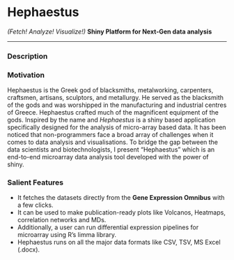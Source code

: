 # Hephaestus
_(Fetch! Analyze! Visualize!)_
__Shiny Platform for Next-Gen data analysis__

---

### Description


### Motivation
Hephaestus is the Greek god of blacksmiths, metalworking, carpenters, craftsmen, artisans, sculptors, and metallurgy. He served as the blacksmith of the gods and was worshipped in the manufacturing and industrial centres of Greece. Hephaestus crafted much of the magnificent equipment of the gods. Inspired by the name and _Hephaestus_ is a shiny based application specifically designed for the analysis of micro-array based data. It has been noticed that non-programmers face a broad array of challenges when it comes to data analysis and visualisations. To bridge the gap between the data scientists and biotechnologists, I present “Hephaestus” which is an end-to-end microarray data analysis tool developed with the power of shiny.


### Salient Features
- It fetches the datasets directly from the __Gene Expression Omnibus__ with a few clicks.
- It can be used to make publication-ready plots like Volcanos, Heatmaps, correlation networks and MDs.
- Additionally, a user can run differential expression pipelines for microarray using R’s limma library.
- Hephaestus runs on all the major data formats like CSV, TSV, MS Excel (.docx).

